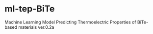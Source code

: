 # ml-tep-BiTe
Machine Learning Model Predicting Thermoelectric Properties of BiTe-based materials ver.0.2a
